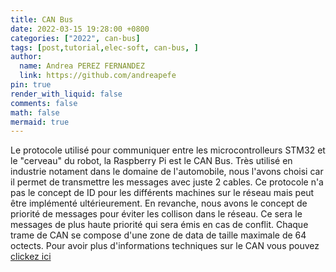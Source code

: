 ```yaml
---
title: CAN Bus 
date: 2022-03-15 19:28:00 +0800
categories: ["2022", can-bus]
tags: [post,tutorial,elec-soft, can-bus, ]
author:
  name: Andrea PEREZ FERNANDEZ
  link: https://github.com/andreapefe
pin: true
render_with_liquid: false
comments: false
math: false
mermaid: true
---
```


Le protocole utilisé pour communiquer entre les microcontrolleurs STM32 et le "cerveau" du robot, la Raspberry Pi est le CAN Bus. Très utilisé en industrie notament dans le domaine de l'automobile, nous l'avons choisi car il permet de transmettre les messages avec juste 2 cables. Ce protocole n'a pas le concept de ID pour les différents machines sur le réseau mais peut être implémenté ultérieurement. En revanche, nous avons le concept de priorité de messages pour éviter les collison dans le réseau. Ce sera le messages de plus haute priorité qui sera émis en cas de conflit. Chaque trame de CAN se compose d'une zone de data de taille maximale de 64 octects. Pour avoir plus d'informations techniques sur le CAN vous pouvez [clickez ici](https://www.ti.com/lit/an/sloa101b/sloa101b.pdf?ts=1633140726383&ref_url=https%253A%252F%252Fwww.google.com%252F/)

